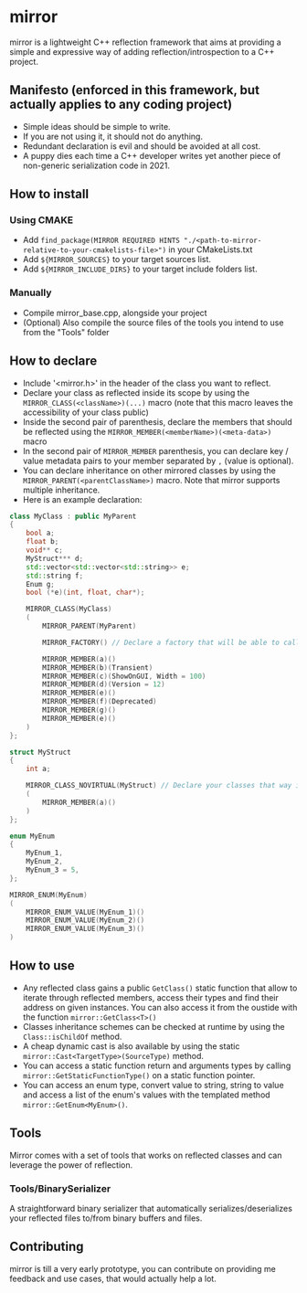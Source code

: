 # mirror
mirror is a lightweight C++ reflection framework that aims at providing a simple and expressive way of adding reflection/introspection to a C++ project.

## Manifesto (enforced in this framework, but actually applies to any coding project)
- Simple ideas should be simple to write.
- If you are not using it, it should not do anything.
- Redundant declaration is evil and should be avoided at all cost.
- A puppy dies each time a C++ developer writes yet another piece of non-generic serialization code in 2021.

## How to install
### Using CMAKE
- Add `find_package(MIRROR REQUIRED HINTS "./<path-to-mirror-relative-to-your-cmakelists-file>")` in your CMakeLists.txt
- Add `${MIRROR_SOURCES}` to your target sources list.
- Add `${MIRROR_INCLUDE_DIRS}` to your target include folders list.

### Manually
- Compile mirror_base.cpp,  alongside your project
- (Optional) Also compile the source files of the tools you intend to use from the "Tools" folder

## How to declare
- Include '<mirror.h>' in the header of the class you want to reflect.
- Declare your class as reflected inside its scope by using the `MIRROR_CLASS(<className>)(...)` macro (note that this macro leaves the accessibility of your class public)
- Inside the second pair of parenthesis, declare the members that should be reflected using the `MIRROR_MEMBER(<memberName>)(<meta-data>)` macro
- In the second pair of `MIRROR_MEMBER` parenthesis, you can declare key / value metadata pairs to your member separated by `,` (value is optional).
- You can declare inheritance on other mirrored classes by using the `MIRROR_PARENT(<parentClassName>)` macro. Note that mirror supports multiple inheritance.
- Here is an example declaration:

```C++
class MyClass : public MyParent
{
	bool a;
	float b;
	void** c;
	MyStruct*** d;
	std::vector<std::vector<std::string>> e;
	std::string f;
	Enum g;
	bool (*e)(int, float, char*);

	MIRROR_CLASS(MyClass)
	(
		MIRROR_PARENT(MyParent)

		MIRROR_FACTORY() // Declare a factory that will be able to call the no parameter constructor directly from the Class `instantiate()` method

		MIRROR_MEMBER(a)()
		MIRROR_MEMBER(b)(Transient)
		MIRROR_MEMBER(c)(ShowOnGUI, Width = 100)
		MIRROR_MEMBER(d)(Version = 12)
		MIRROR_MEMBER(e)()
		MIRROR_MEMBER(f)(Deprecated)
		MIRROR_MEMBER(g)()
		MIRROR_MEMBER(e)()
	)
};

struct MyStruct
{
	int a;

	MIRROR_CLASS_NOVIRTUAL(MyStruct) // Declare your classes that way if you don't want to make it virtual
	(
		MIRROR_MEMBER(a)()
	)
};

enum MyEnum
{
	MyEnum_1,
	MyEnum_2,
	MyEnum_3 = 5,
};

MIRROR_ENUM(MyEnum)
(
	MIRROR_ENUM_VALUE(MyEnum_1)()
	MIRROR_ENUM_VALUE(MyEnum_2)()
	MIRROR_ENUM_VALUE(MyEnum_3)()
)
```

## How to use
- Any reflected class gains a public `GetClass()` static function that allow to iterate through reflected members, access their types and find their address on given instances. You can also access it from the oustide with the function `mirror::GetClass<T>()`
- Classes inheritance schemes can be checked at runtime by using the `Class::isChildOf` method.
- A cheap dynamic cast is also available by using the static `mirror::Cast<TargetType>(SourceType)` method.
- You can access a static function return and arguments types by calling `mirror::GetStaticFunctionType()` on a static function pointer.
- You can access an enum type, convert value to string, string to value and access a list of the enum's values with the templated method `mirror::GetEnum<MyEnum>()`.

## Tools
Mirror comes with a set of tools that works on reflected classes and can leverage the power of reflection.
### Tools/BinarySerializer
A straightforward binary serializer that automatically serializes/deserializes your reflected files to/from binary buffers and files.

## Contributing
mirror is till a very early prototype, you can contribute on providing me feedback and use cases, that would actually help a lot.
